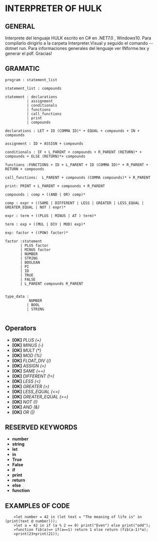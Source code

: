 # INTERPRETER OF HULK

## GENERAL
 
Interprete del lenguaje HULK escrito en C# en .NET7.0 , Windows10. Para compilarlo dirigirlo a la carpeta Interpreter.Visual y seguido el comando --dotnet run. Para informaciones generales del lenguaje ver INforme.tex y generar el pdf. Gracias!

## GRAMATIC

```
program : statement_list

statement_list : compounds

statement : declarations
          | assignment
          | conditionals
          | functions
          | call_functions  
          | print
          | compounds

declarations : LET + ID (COMMA ID)* + EQUAL + compounds + IN + compounds

assignment : ID + ASSIGN + compounds

conditionals : IF + L_PARENT + compounds + R_PARENT (RETURN)* + compounds + ELSE (RETURN)*+ compounds

functions :FUNCTIONS + ID + L_PARENT + ID (COMMA ID)* + R_PARENT + RETURN + compounds

call_functions:  L_PARENT + compounds (COMMA compounds)* + R_PARENT 

print: PRINT + L_PARENT + compounds + R_PARENT

compounds : comp + ((AND | OR) comp)*

comp : expr + ((SAME | DIFFERENT | LESS | GREATER | LESS_EQUAL | GREATER_EQUAL | NOT ) expr)*

expr : term + ((PLUS | MINUS | AT ) term)*

term : exp + ((MUL | DIV | MOD) exp)*

exp: factor + ((POW) factor)*

factor :statement 
       | PLUS factor
       | MINUS factor
       | NUMBER
       | STRING
       | BOOLEAN
       | PI
       | ID
       | TRUE
       | FALSE
       | L_PARENT compounds R_PARENT


type_data : 
           NUMBER 
          | BOOL 
          | STRING


```

## Operators

- **[OK]** _PLUS (+)_
- **[OK]** _MINUS (-)_
- **[OK]** _MULT (*)_
- **[OK]** _MOD (%)_
- **[OK]** _FLOAT_DIV (/)_
- **[OK]** _ASSIGN (=)_
- **[OK]** _SAME (==)_
- **[OK]** _DIFFERENT (!=)_
- **[OK]** _LESS (<)_
- **[OK]** _GREATER (>)_
- **[OK]** _LESS_EQUAL (<=)_
- **[OK]** _GREATER_EQUAL (>=)_
- **[OK]** _NOT (!)_
- **[OK]** _AND (&)_
- **[OK]** _OR (|)_

## RESERVED KEYWORDS

- **number**
- **string**
- **let**
- **in**
- **True**
- **False**
- **if**
- **print**
- **return**
- **else**
- **function**

## EXAMPLES OF CODE

```
    >let number = 42 in (let text = "The meaning of life is" in (print(text @ number))); 
    >let a = 42 in if (a % 2 == 0) print("Even") else print("odd");
    >function fib(a)=> if(a==1) return 1 else return (fib(a-1)*a);
    >print(23+print(21));
```
